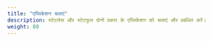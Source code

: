 ```yaml
---
title: "एप्लिकेशन चलाएं"
description: स्टेटलेस और स्टेटफुल दोनों प्रकार के एप्लिकेशन को चलाएं और प्रबंधित करें।
weight: 80
---
```

